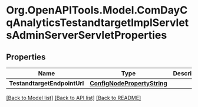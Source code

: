 # Org.OpenAPITools.Model.ComDayCqAnalyticsTestandtargetImplServletsAdminServerServletProperties
## Properties

Name | Type | Description | Notes
------------ | ------------- | ------------- | -------------
**TestandtargetEndpointUrl** | [**ConfigNodePropertyString**](ConfigNodePropertyString.md) |  | [optional] 

[[Back to Model list]](../README.md#documentation-for-models) [[Back to API list]](../README.md#documentation-for-api-endpoints) [[Back to README]](../README.md)

